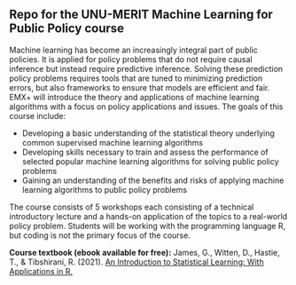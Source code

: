 

## Repo for the UNU-MERIT Machine Learning for Public Policy course


Machine learning has become an increasingly integral part of public policies. It is applied for policy problems that do not require causal inference but instead require predictive inference. Solving these prediction policy problems requires tools that are tuned to minimizing prediction errors, but also frameworks to ensure that models are efficient and fair. EMX+ will introduce the theory and applications of machine learning algorithms with a focus on policy applications and issues. The goals of this course include:

+ Developing a basic understanding of the statistical theory underlying common supervised machine learning algorithms
+ Developing skills necessary to train and assess the performance of selected popular machine learning algorithms for solving public policy problems
+ Gaining an understanding of the benefits and risks of applying machine learning algorithms to public policy problems

The course consists of 5 workshops each consisting of a technical introductory lecture and a hands-on application of the topics to a real-world policy problem. Students will be working with the programming language R, but coding is not the primary focus of the course.

**Course textbook (ebook available for free):**
James, G., Witten, D., Hastie, T., & Tibshirani, R. (2021). [An Introduction to Statistical Learning: With Applications in R.](https://hastie.su.domains/ISLR2/ISLRv2_website.pdf)

